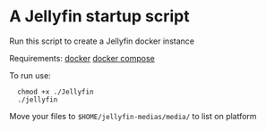 # A Jellyfin startup script

Run this script to create a Jellyfin docker instance

Requirements:
[docker](https://www.docker.com/)
[docker compose](https://docs.docker.com/compose/install/)

To run use:
```
  chmod +x ./Jellyfin
  ./jellyfin
```

Move your files to `$HOME/jellyfin-medias/media/` to list on platform

